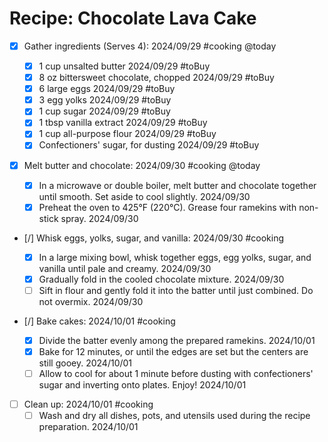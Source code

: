 # Recipe: Chocolate Lava Cake

- [x] Gather ingredients (Serves 4): 2024/09/29 #cooking @today

  - [x] 1 cup unsalted butter 2024/09/29 #toBuy
  - [x] 8 oz bittersweet chocolate, chopped 2024/09/29 #toBuy
  - [x] 6 large eggs 2024/09/29 #toBuy
  - [x] 3 egg yolks 2024/09/29 #toBuy
  - [x] 1 cup sugar 2024/09/29 #toBuy
  - [x] 1 tbsp vanilla extract 2024/09/29 #toBuy
  - [x] 1 cup all-purpose flour 2024/09/29 #toBuy
  - [x] Confectioners' sugar, for dusting 2024/09/29 #toBuy

- [x] Melt butter and chocolate: 2024/09/30 #cooking @today

  - [x] In a microwave or double boiler, melt butter and chocolate together until smooth. Set aside to cool slightly. 2024/09/30
  - [x] Preheat the oven to 425°F (220°C). Grease four ramekins with non-stick spray. 2024/09/30

- [/] Whisk eggs, yolks, sugar, and vanilla: 2024/09/30 #cooking

  - [x] In a large mixing bowl, whisk together eggs, egg yolks, sugar, and vanilla until pale and creamy. 2024/09/30
  - [x] Gradually fold in the cooled chocolate mixture. 2024/09/30
  - [ ] Sift in flour and gently fold it into the batter until just combined. Do not overmix. 2024/09/30

- [/] Bake cakes: 2024/10/01 #cooking

  - [x] Divide the batter evenly among the prepared ramekins. 2024/10/01
  - [x] Bake for 12 minutes, or until the edges are set but the centers are still gooey. 2024/10/01
  - [ ] Allow to cool for about 1 minute before dusting with confectioners' sugar and inverting onto plates. Enjoy! 2024/10/01

- [ ] Clean up: 2024/10/01 #cooking
  - [ ] Wash and dry all dishes, pots, and utensils used during the recipe preparation. 2024/10/01
